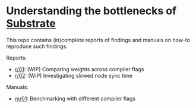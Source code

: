 # Understanding the bottlenecks of [Substrate]

This repo contains (in)complete reports of findings and manuals on how-to reproduce such findings. 

Reports:
  - [r/01]: (WIP) Comparing weights across compiler flags
  - [r/02]: (WIP) Investigating slowed node sync time

Manuals:
  - [m/01]: Benchmarking with different compiler flags

<!-- Externals -->
[Substrate]: https://github.com/paritytech/substrate

<!-- reports -->
[r/01]: reports/01-first-findings/README.md
[r/02]: reports/02-sync-time/README.md

<!-- manuals -->
[m/01]: manuals/01-rust-flag-weights/README.md
